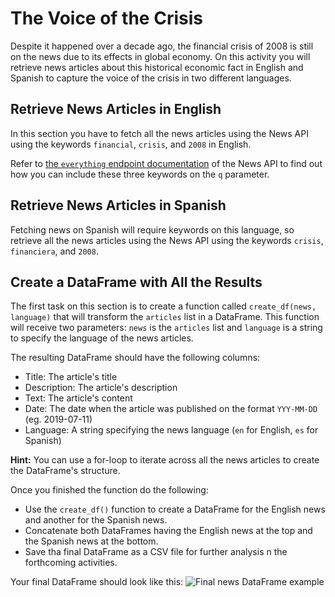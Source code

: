 # The Voice of the Crisis

Despite it happened over a decade ago, the financial crisis of 2008 is still on the news due to its effects in global economy. On this activity you will retrieve news articles about this historical economic fact in English and Spanish to capture the voice of the crisis in two different languages.

## Retrieve News Articles in English

In this section you have to fetch all the news articles using the News API using the keywords `financial`, `crisis`, and `2008` in English.

Refer to [the `everything` endpoint documentation](https://newsapi.org/docs/endpoints/everything) of the News API to find out how you can include these three keywords on the `q` parameter.

## Retrieve News Articles in Spanish

Fetching news on Spanish will require keywords on this language, so retrieve all the news articles using the News API using the keywords `crisis`, `financiera`, and `2008`.

## Create a DataFrame with All the Results

The first task on this section is to create a function called `create_df(news, language)` that will transform the `articles` list in a DataFrame. This function will receive two parameters: `news` is the `articles` list and `language` is a string to specify the language of the news articles.

The resulting DataFrame should have the following columns:

* Title: The article's title
* Description: The article's description
* Text: The article's content
* Date: The date when the article was published on the format `YYY-MM-DD` (eg. 2019-07-11)
* Language: A string specifying the news language (`en` for English, `es` for Spanish)

**Hint:** You can use a for-loop to iterate across all the news articles to create the DataFrame's structure.

Once you finished the function do the following:

* Use the `create_df()` function to create a DataFrame for the English news and another for the Spanish news.
* Concatenate both DataFrames having the English news at the top and the Spanish news at the bottom.
* Save tha final DataFrame as a CSV file for further analysis n the forthcoming activities.

Your final DataFrame should look like this:
![Final news DataFrame example](../../Images/crisis_news_df.png)
